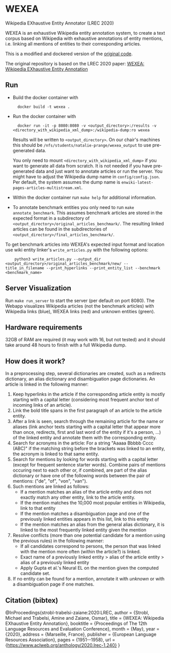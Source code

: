 # WEXEA
Wikipedia EXhaustive Entity Annotator (LREC 2020)

WEXEA is an exhaustive Wikipedia entity annotation system, to create a text corpus based on Wikipedia with exhaustive annotations of entity mentions, i.e. linking all mentions of entities to their corresponding articles. 

This is a modified and dockered version of the [original code](https://github.com/mjstrobl/WEXEA).

The original repository is based on the LREC 2020 paper: 
[WEXEA: Wikipedia EXhaustive Entity Annotation](https://www.aclweb.org/anthology/2020.lrec-1.240)


## Run
* Build the docker container with

        docker build -t wexea .

* Run the docker container with

        docker run -it -p 8080:8080 -v <output_directory>:/results -v <directory_with_wikipedia_xml_dump>:/wikipedia-dump:ro wexea

    Results will be written to `<output_directory>`.
    On our chair's machines this should be `/nfs/students/natalie-prange/wexea_output` to use pre-generated data.
    
    You only need to mount `<directory_with_wikipedia_xml_dump>` if you want to generate all data from scratch.
    It is not needed if you have pre-generated data and just want to annotate articles or run the server.
    You might have to adjust the Wikipedia dump name in `config/config.json`.
    Per default, the system assumes the dump name is `enwiki-latest-pages-articles-multistream.xml`.

* Within the docker container run `make help` for additional information.

* To annotate benchmark entities you only need to run `make annotate_benchmark`.
    This assumes benchmark articles are stored in the expected format in a subdirectory of `<output_directory>/original_articles_benchmark/`.
    The resulting linked articles can be found in the subdirectories of `<output_directory>/final_articles_benchmark/`.

To get benchmark articles into WEXEA's expected input format and location use wiki entity linker's `write_articles.py` with the following options:
        
        python3 write_articles.py --output_dir <output_directory>/original_articles_benchmark/new/ --title_in_filename --print_hyperlinks --print_entity_list --benchmark <benchmark_name>

## Server Visualization

Run `make run_server` to start the server (per default on port 8080).
The Webapp visualizes Wikipedia articles (not the benchmark articles) with Wikipedia links (blue), WEXEA links (red) and unknown entities (green).

## Hardware requirements

32GB of RAM are required (it may work with 16, but not tested) and it should take around 48 hours to finish with a full Wikipedia dump.

## How does it work?
In a preprocessing step, several dictionaries are created, such as a redirects dictionary, an alias dictionary and disambiguation page dictionaries.
An article is linked in the following manner:
1) Keep hyperlinks in the article if the corresponding article entity is mostly starting with a capital letter (considering most frequent anchor text of incoming links of an article).
2) Link the bold title spans in the first paragraph of an article to the article entity.
3) After a link is seen, search through the remaining article for the name or aliases (link anchor texts starting with a capital letter that appear more than once, redirects, first and last word of the entity if it's a person, ...) of the linked entity and annotate them with the corresponding entity.
4) Search for acronyms in the article: For a string "Aaaaa Bbbbb Cccc (ABC)" if the matching string before the brackets was linked to an entity, the acronym is linked to that same entity.
5) Search for mentions by looking for words starting with a capital letter (except for frequent sentence starter words). Combine pairs of mentions occuring next to each other or, if combined, are part of the alias dictionary or have one of the following words between the pair of mentions: ("de", "of", "von", "van").
6) Such mentions are linked as follows:
	- If a mention matches an alias of the article entity and does not exactly match any other entity, link to the article entity.
	- If the mention matches the 10,000 most popular entities in Wikipedia, link to that entity
	- If the mention matches a disambiguation page and one of the previously linked entities appears in this list, link to this entity
	- If the mention matches an alias from the general alias dictionary, it is linked to the most frequently linked entity given the mention
7) Resolve conflicts (more than one potential candidate for a mention using the previous rules) in the following manner:
	- If all candidates correspond to persons, the person that was linked with the mention more often (within the article?) is linked.
	- Exact name of a previously linked entity > alias of the article entity > alias of a previously linked entity
	- Apply Gupta et al.'s Neural EL on the mention given the computed candidate set.
8) If no entity can be found for a mention, annotate it with *unknown* or with a disambiguation page if one matches.

## Citation (bibtex)

@InProceedings{strobl-trabelsi-zaiane:2020:LREC,
  author    = {Strobl, Michael  and  Trabelsi, Amine  and  Zaiane, Osmar},
  title     = {WEXEA: Wikipedia EXhaustive Entity Annotation},
  booktitle      = {Proceedings of The 12th Language Resources and Evaluation Conference},
  month          = {May},
  year           = {2020},
  address        = {Marseille, France},
  publisher      = {European Language Resources Association},
  pages     = {1951--1958},
  url       = {https://www.aclweb.org/anthology/2020.lrec-1.240}
}
